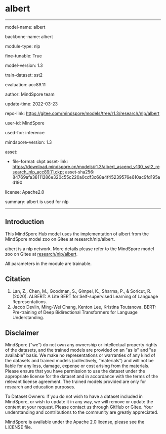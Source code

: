 # albert

---

model-name: albert

backbone-name: albert

module-type: nlp

fine-tunable: True

model-version: 1.3

train-dataset: sst2

evaluation: acc89.11

author: MindSpore team

update-time: 2022-03-23

repo-link: <https://gitee.com/mindspore/models/tree/r1.3/research/nlp/albert>

user-id: MindSpore

used-for: inference

mindspore-version: 1.3

asset:

-
    file-format: ckpt
    asset-link: <https://download.mindspore.cn/models/r1.3/albert_ascend_v130_sst2_research_nlp_acc89.11.ckpt>
    asset-sha256: 84769afa38111286e320c55c220a0cdf3c68a4f45239576e610ac9fd195ad190

license: Apache2.0

summary: albert is used for nlp

---

## Introduction

This MindSpore Hub model uses the implementation of albert from the MindSpore model zoo on Gitee at research/nlp/albert.

albert is a nlp network. More details please refer to the MindSpore model zoo on Gitee at [research/nlp/albert](https://gitee.com/mindspore/models/blob/r1.3/research/nlp/albert/README.md).

All parameters in the module are trainable.

## Citation

1. Lan, Z., Chen, M., Goodman, S., Gimpel, K., Sharma, P., & Soricut, R. (2020). ALBERT: A Lite BERT for Self-supervised Learning of Language Representations.
2. Jacob Devlin, Ming-Wei Chang, Kenton Lee, Kristina Toutanova. BERT: Pre-training of Deep Bidirectional Transformers for Language Understanding.

## Disclaimer

MindSpore ("we") do not own any ownership or intellectual property rights of the datasets, and the trained models are provided on an "as is" and "as available" basis. We make no representations or warranties of any kind of the datasets and trained models (collectively, “materials”) and will not be liable for any loss, damage, expense or cost arising from the materials. Please ensure that you have permission to use the dataset under the appropriate license for the dataset and in accordance with the terms of the relevant license agreement. The trained models provided are only for research and education purposes.

To Dataset Owners: If you do not wish to have a dataset included in MindSpore, or wish to update it in any way, we will remove or update the content at your request. Please contact us through GitHub or Gitee. Your understanding and contributions to the community are greatly appreciated.

MindSpore is available under the Apache 2.0 license, please see the LICENSE file.

